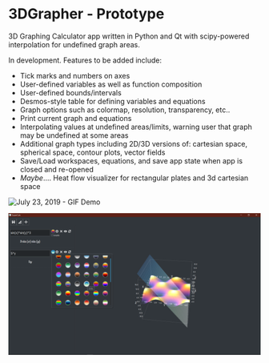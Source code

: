 # 3DGrapher - Prototype
3D Graphing Calculator app written in Python and Qt with scipy-powered interpolation for undefined graph areas.

In development. Features to be added include:
- Tick marks and numbers on axes
- User-defined variables as well as function composition
- User-defined bounds/intervals
- Desmos-style table for defining variables and equations
- Graph options such as colormap, resolution, transparency, etc..
- Print current graph and equations
- Interpolating values at undefined areas/limits, warning user that graph may be undefined at some areas
- Additional graph types including 2D/3D versions of: cartesian space, spherical space, contour plots, vector fields
- Save/Load workspaces, equations, and save app state when app is closed and re-opened
- *Maybe*.... Heat flow visualizer for rectangular plates and 3d cartesian space


![July 23, 2019 - GIF Demo](https://github.com/clockelliptic/3DGrapher/blob/master/app_photos/vid.gif)


![July 23, 2019 - Screenshot](https://github.com/clockelliptic/3DGrapher/blob/master/app_photos/calc_07-23-19.png)
